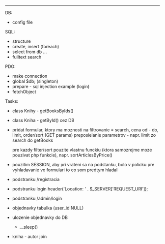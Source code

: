 ---------------
DB:
- config file

SQL:
- structure
- create, insert (foreach)
- select from db ...
- fulltext search

PDO:
- make connection
- global $db; (singleton)
- prepare - sql injection example (login)
- fetchObject

Tasks:
- class Knihy - getBooksByIds()
- class Kniha - getById() cez DB

- pridat formular, ktory ma moznosti na filtrovanie = search, cena od - do, limit, order/sort (GET params)
    preposielanie parametrov - napr. limit zo search do getBooks

     pre kazdy filter/sort pouzite vlastnu funckiu (ktora samozrejme moze pouzivat php funkcie), napr. sortArticlesByPrice()

- pouzitim SESSION, aby pri vrateni sa na podstanku, bolo v policku pre vyhladavanie vo formulari to co som predtym hladal

- podstranku /registracia
- podstranku login
  header('Location: ' . $_SERVER['REQUEST_URI']);
- podstranku /admin/login

- objednavky tabulka (user_id NULL)
- ulozenie objednavky do DB
  - __sleep()

- kniha - autor join